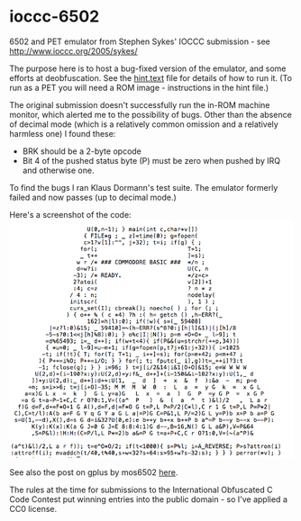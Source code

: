 ioccc-6502
==========

6502 and PET emulator from Stephen Sykes' IOCCC submission - see http://www.ioccc.org/2005/sykes/

The purpose here is to host a bug-fixed version of the emulator, and some efforts at deobfuscation.  See the [hint.text](hint.text) file for details of how to run it. (To run as a PET you will need a ROM image - instructions in the hint file.)

The original submission doesn't successfully run the in-ROM machine monitor, which alerted me to the possibility of bugs.  Other than the absence of decimal mode (which is a relatively common omission and a relatively harmless one) I found these:
* BRK should be a 2-byte opcode
* Bit 4 of the pushed status byte (P) must be zero when pushed by IRQ and otherwise one.

To find the bugs I ran Klaus Dormann's test suite. The emulator formerly failed and now passes (up to decimal mode.)

Here's a screenshot of the code:
![PET (shaped) emulator](screenshots/PET-source-code.png "Source code shaped like a PET")


See also the post on gplus by mos6502 [here](https://plus.google.com/108984290462000253857/posts/FHjRVUPxQQU).

The rules at the time for submissions to the International Obfuscated C Code Contest put winning entries into the public domain - so I've applied a CC0 license.
